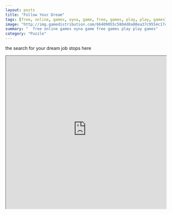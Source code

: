 ```yaml
---
layout: posts
title: "Follow Your Dream"
tags: [free, online, games, oyna, game, free, games, play, play, games]
image: "http://img.gamedistribution.com/66409055c5804d8a80ea37c9554c17cf.jpg"
summary: "  free online games oyna game free games play play games"
category: "Puzzle"
---
```


the search for your dream job stops here

<iframe width="100%" height="480px;" src="http://flash.gamedistribution.com?game=66409055c5804d8a80ea37c9554c17cf"></iframe>